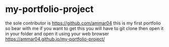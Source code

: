 # my-portfolio-project
the sole contributor is https://github.com/ammar04
this is my first  portfolio  so bear with me
if you want to get this you will have to git clone then open it in your folder and open it using your web browser
https://ammar04.github.io/my-portfolio-project/
